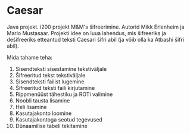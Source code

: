 # Caesar
Java projekt.
i200 projekt M&M's šifreerimine.
Autorid Mikk Erlenheim ja Mario Mustasaar.
Projekti idee on luua lahendus, mis šifreeriks ja dešifreeriks etteantud teksti Caesari šifri abil (ja võib olla ka Atbashi šifri abil).

Mida tahame teha:
1) Sisendteksti sisestamine tekstiväljale
2) Šifreeritud tekst tekstiväljale
3) Sisendteksti failist lugemine
4) Šifreeritud teksti faili kirjutamine
5) Rippmenüüst tähestiku ja ROTi valimine
6) Noobli tausta lisamine
7) Heli lisamine
8) Kasutajakonto loomine
9) Kasutajakontoga seotud tegevused
10) Dünaamilise tabeli tekitamine
